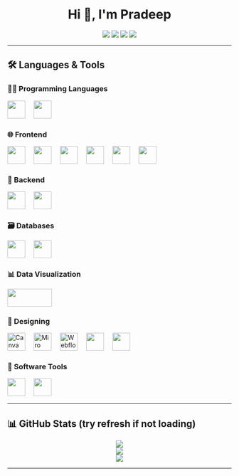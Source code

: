 
<h1 align="center">Hi 👋, I'm Pradeep</h1>

<p align="center">
  <a href="https://twitter.com/yourusername" target="_blank"><img src="https://img.shields.io/badge/Twitter-1DA1F2?style=flat-square&logo=twitter&logoColor=white"/></a>
  <a href="https://linkedin.com/in/yourusername" target="_blank"><img src="https://img.shields.io/badge/LinkedIn-0077B5?style=flat-square&logo=linkedin&logoColor=white"/></a>
  <a href="https://facebook.com/yourusername" target="_blank"><img src="https://img.shields.io/badge/Facebook-1877F2?style=flat-square&logo=facebook&logoColor=white"/></a>
  <a href="https://hashnode.com/@yourusername" target="_blank"><img src="https://img.shields.io/badge/Hashnode-2962FF?style=flat-square&logo=hashnode&logoColor=white"/></a>
</p>

---

## 🛠️ Languages & Tools

### 👨‍💻 Programming Languages
<p align="left">
  <img src="https://cdn.jsdelivr.net/gh/devicons/devicon/icons/javascript/javascript-original.svg" width="40" height="40" style="margin-right: 15px;" />
  <img src="https://cdn.jsdelivr.net/gh/devicons/devicon/icons/typescript/typescript-original.svg" width="40" height="40" style="margin-right: 15px;" />
</p>

### 🌐 Frontend
<p align="left">
  <img src="https://cdn.jsdelivr.net/gh/devicons/devicon/icons/react/react-original.svg" width="40" height="40" style="margin-right: 15px;" />
  <img src="https://cdn.jsdelivr.net/gh/devicons/devicon/icons/html5/html5-original.svg" width="40" height="40" style="margin-right: 15px;" />
  <img src="https://cdn.jsdelivr.net/gh/devicons/devicon/icons/css3/css3-original.svg" width="40" height="40" style="margin-right: 15px;" />
  <img src="https://cdn.jsdelivr.net/gh/devicons/devicon/icons/sass/sass-original.svg" width="40" height="40" style="margin-right: 15px;" />
  <img src="https://cdn.jsdelivr.net/gh/devicons/devicon/icons/bootstrap/bootstrap-original.svg" width="40" height="40" style="margin-right: 15px;" />
  <img src="https://cdn.jsdelivr.net/gh/devicons/devicon/icons/babel/babel-original.svg" width="40" height="40" style="margin-right: 15px;" />
</p>

### 🔧 Backend
<p align="left">
  <img src="https://cdn.jsdelivr.net/gh/devicons/devicon/icons/nodejs/nodejs-original.svg" width="40" height="40" style="margin-right: 15px;" />
  <img src="https://cdn.jsdelivr.net/gh/devicons/devicon/icons/express/express-original.svg" width="40" height="40" style="margin-right: 15px;" />
</p>

### 🗃️ Databases
<p align="left">
  <img src="https://cdn.jsdelivr.net/gh/devicons/devicon/icons/mysql/mysql-original.svg" width="40" height="40" style="margin-right: 15px;" />
  <img src="https://cdn.jsdelivr.net/gh/devicons/devicon/icons/mongodb/mongodb-original.svg" width="40" height="40" style="margin-right: 15px;" />
</p>

### 📊 Data Visualization
<p align="left">
  <img src="https://www.chartjs.org/media/logo-title.svg" width="100" height="40" style="margin-right: 15px;" />
</p>

### 🎨 Designing
<p align="left">
  <a href="https://www.canva.com/" target="_blank"><img src="https://upload.wikimedia.org/wikipedia/commons/e/ec/Canva_Logo.svg" alt="Canva" width="40" height="40" style="margin-right: 15px;" /></a>
  <a href="https://miro.com/" target="_blank"><img src="https://upload.wikimedia.org/wikipedia/commons/3/3b/Miro_logo.svg" alt="Miro" width="40" height="40" style="margin-right: 15px;" /></a>
  <a href="https://webflow.com/" target="_blank"><img src="https://uploads-ssl.webflow.com/5d7b0f5c4b5a1c2b3f3e6b4b/5d7b0f5c4b5a1c2b3f3e6b4c_webflow-logo.svg" alt="Webflow" width="40" height="40" style="margin-right: 15px;" /></a>
  <img src="https://cdn.jsdelivr.net/gh/devicons/devicon/icons/figma/figma-original.svg" width="40" height="40" style="margin-right: 15px;" />
  <img src="https://cdn.jsdelivr.net/gh/devicons/devicon/icons/xd/xd-plain.svg" width="40" height="40" style="margin-right: 15px;" />
</p>

### 🧰 Software Tools
<p align="left">
  <img src="https://cdn.jsdelivr.net/gh/devicons/devicon/icons/git/git-original.svg" width="40" height="40" style="margin-right: 15px;" />
  <img src="https://cdn.jsdelivr.net/gh/devicons/devicon/icons/github/github-original.svg" width="40" height="40" style="margin-right: 15px;" />
</p>

---

## 📊 GitHub Stats (try refresh if not loading)

<p align="center">
  <img src="https://github-readme-stats.vercel.app/api?username=pradeep-08&show_icons=true&theme=react&count_private=true&cache_seconds=1800" />
  <br />
  <img src="https://github-readme-streak-stats.herokuapp.com?user=pradeep-08&theme=react" />
  <br />
  <img src="https://github-readme-stats.vercel.app/api/top-langs/?username=pradeep-08&layout=compact&theme=react&langs_count=6" />
</p>

---
